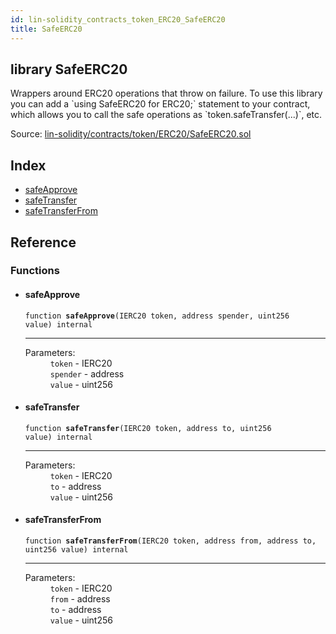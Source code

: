 ```yaml
---
id: lin-solidity_contracts_token_ERC20_SafeERC20
title: SafeERC20
---
```


<div class="contract-doc"><div class="contract"><h2 class="contract-header"><span class="contract-kind">library</span> SafeERC20</h2><p class="description">Wrappers around ERC20 operations that throw on failure. To use this library you can add a `using SafeERC20 for ERC20;` statement to your contract, which allows you to call the safe operations as `token.safeTransfer(...)`, etc.</p><div class="source">Source: <a href="https://github.com/ZEUS-coin/smart-contracts/blob/v0.0.2/contracts/lin-solidity/contracts/token/ERC20/SafeERC20.sol" target="_blank">lin-solidity/contracts/token/ERC20/SafeERC20.sol</a></div></div><div class="index"><h2>Index</h2><ul><li><a href="lin-solidity_contracts_token_ERC20_SafeERC20.html#safeApprove">safeApprove</a></li><li><a href="lin-solidity_contracts_token_ERC20_SafeERC20.html#safeTransfer">safeTransfer</a></li><li><a href="lin-solidity_contracts_token_ERC20_SafeERC20.html#safeTransferFrom">safeTransferFrom</a></li></ul></div><div class="reference"><h2>Reference</h2><div class="functions"><h3>Functions</h3><ul><li><div class="item function"><span id="safeApprove" class="anchor-marker"></span><h4 class="name">safeApprove</h4><div class="body"><code class="signature">function <strong>safeApprove</strong><span>(IERC20 token, address spender, uint256 value) </span><span>internal </span></code><hr/><dl><dt><span class="label-parameters">Parameters:</span></dt><dd><div><code>token</code> - IERC20</div><div><code>spender</code> - address</div><div><code>value</code> - uint256</div></dd></dl></div></div></li><li><div class="item function"><span id="safeTransfer" class="anchor-marker"></span><h4 class="name">safeTransfer</h4><div class="body"><code class="signature">function <strong>safeTransfer</strong><span>(IERC20 token, address to, uint256 value) </span><span>internal </span></code><hr/><dl><dt><span class="label-parameters">Parameters:</span></dt><dd><div><code>token</code> - IERC20</div><div><code>to</code> - address</div><div><code>value</code> - uint256</div></dd></dl></div></div></li><li><div class="item function"><span id="safeTransferFrom" class="anchor-marker"></span><h4 class="name">safeTransferFrom</h4><div class="body"><code class="signature">function <strong>safeTransferFrom</strong><span>(IERC20 token, address from, address to, uint256 value) </span><span>internal </span></code><hr/><dl><dt><span class="label-parameters">Parameters:</span></dt><dd><div><code>token</code> - IERC20</div><div><code>from</code> - address</div><div><code>to</code> - address</div><div><code>value</code> - uint256</div></dd></dl></div></div></li></ul></div></div></div>
